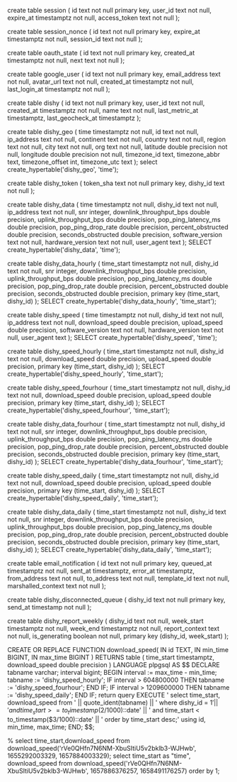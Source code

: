 create table session (
  id text not null primary key,
  user_id text not null,
  expire_at timestamptz not null,
  access_token text not null
);

create table session_nonce (
  id text not null primary key,
  expire_at timestamptz not null,
  session_id text not null
);

create table oauth_state (
  id text not null primary key,
  created_at timestamptz not null,
  next text not null
);

create table google_user (
  id text not null primary key,
  email_address text not null,
  avatar_url text not null,
  created_at timestamptz not null,
  last_login_at timestamptz not null
);

create table dishy (
  id text not null primary key,
  user_id text not null,
  created_at timestamptz not null,
  name text not null,
  last_metric_at timestamptz,
  last_geocheck_at timestamptz
);

create table dishy_geo (
  time timestamptz not null,
  id text not null,
  ip_address text not null,
  continent text not null,
  country text not null,
  region text not null,
  city text not null,
  org text not null,
  latitude double precision not null,
  longitude double precision not null,
  timezone_id text,
  timezone_abbr text,
  timezone_offset int,
  timezone_utc text
);
select create_hypertable('dishy_geo', 'time');

create table dishy_token (
  token_sha text not null primary key,
  dishy_id text not null
);

create table dishy_data (
  time timestamptz not null,
  dishy_id text not null,
  ip_address text not null,
  snr integer,
  downlink_throughput_bps double precision,
  uplink_throughput_bps double precision,
  pop_ping_latency_ms double precision,
  pop_ping_drop_rate double precision,
  percent_obstructed double precision,
  seconds_obstructed double precision,
  software_version text not null,
  hardware_version text not null,
  user_agent text
);
SELECT create_hypertable('dishy_data', 'time'); 

create table dishy_data_hourly (
  time_start timestamptz not null,
  dishy_id text not null,
  snr integer,
  downlink_throughput_bps double precision,
  uplink_throughput_bps double precision,
  pop_ping_latency_ms double precision,
  pop_ping_drop_rate double precision,
  percent_obstructed double precision,
  seconds_obstructed double precision,
  primary key (time_start, dishy_id)
);
SELECT create_hypertable('dishy_data_hourly', 'time_start'); 


create table dishy_speed (
  time timestamptz not null,
  dishy_id text not null,
  ip_address text not null,
  download_speed double precision,
  upload_speed double precision,
  software_version text not null,
  hardware_version text not null,
  user_agent text
);
SELECT create_hypertable('dishy_speed', 'time'); 

create table dishy_speed_hourly (
  time_start timestamptz not null,
  dishy_id text not null,
  download_speed double precision,
  upload_speed double precision,
  primary key (time_start, dishy_id)
);
SELECT create_hypertable('dishy_speed_hourly', 'time_start'); 

create table dishy_speed_fourhour (
  time_start timestamptz not null,
  dishy_id text not null,
  download_speed double precision,
  upload_speed double precision,
  primary key (time_start, dishy_id)
);
SELECT create_hypertable('dishy_speed_fourhour', 'time_start'); 

create table dishy_data_fourhour (
  time_start timestamptz not null,
  dishy_id text not null,
  snr integer,
  downlink_throughput_bps double precision,
  uplink_throughput_bps double precision,
  pop_ping_latency_ms double precision,
  pop_ping_drop_rate double precision,
  percent_obstructed double precision,
  seconds_obstructed double precision,
  primary key (time_start, dishy_id)
);
SELECT create_hypertable('dishy_data_fourhour', 'time_start'); 

create table dishy_speed_daily (
  time_start timestamptz not null,
  dishy_id text not null,
  download_speed double precision,
  upload_speed double precision,
  primary key (time_start, dishy_id)
);
SELECT create_hypertable('dishy_speed_daily', 'time_start'); 

create table dishy_data_daily (
  time_start timestamptz not null,
  dishy_id text not null,
  snr integer,
  downlink_throughput_bps double precision,
  uplink_throughput_bps double precision,
  pop_ping_latency_ms double precision,
  pop_ping_drop_rate double precision,
  percent_obstructed double precision,
  seconds_obstructed double precision,
  primary key (time_start, dishy_id)
);
SELECT create_hypertable('dishy_data_daily', 'time_start'); 


create table email_notification (
  id text not null primary key,
  queued_at timestamptz not null,
  sent_at timestamptz,
  error_at timestamptz,
  from_address text not null,
  to_address text not null,
  template_id text not null,
  marshalled_context text not null
);

create table dishy_disconnected_queue (
  dishy_id text not null primary key,
  send_at timestamp not null
);

create table dishy_report_weekly (
  dishy_id text not null,
  week_start timestamptz not null,
  week_end timestamptz not null,
  report_context text not null,
  is_generating boolean not null,
  primary key (dishy_id, week_start)
);




CREATE OR REPLACE FUNCTION download_speed(
  IN id TEXT, 
  IN min_time BIGINT,
  IN max_time BIGINT
)
RETURNS table (
    time_start timestamptz, 
    download_speed double precision
)
LANGUAGE plpgsql
AS $$
DECLARE 
    tabname varchar;
    interval bigint;
BEGIN
    interval := max_time - min_time;
    tabname := 'dishy_speed_hourly';
    IF interval > 604800000 THEN
      tabname := 'dishy_speed_fourhour';
    END IF;
    IF interval > 1209600000 THEN
      tabname := 'dishy_speed_daily';
    END IF; 
    return query EXECUTE '
        select 
            time_start, 
            download_speed 
        from '
        || quote_ident(tabname) 
        || ' where dishy_id = $1'
        || ' and time_start >= to_timestamp($2/1000)::date'
        || ' and time_start < to_timestamp($3/1000)::date'
        || ' order by time_start desc;'
        using id, min_time, max_time;
END;
$$;


% select time_start,download_speed from download_speed('rVe0QHfn7N6NM-XbuSItiU5v2bklb3-WJHwb', 1655292003329, 1657884003329);
select time_start as "time",
download_speed from download_speed('rVe0QHfn7N6NM-XbuSItiU5v2bklb3-WJHwb', 1657886376257, 1658491176257) order by 1;
